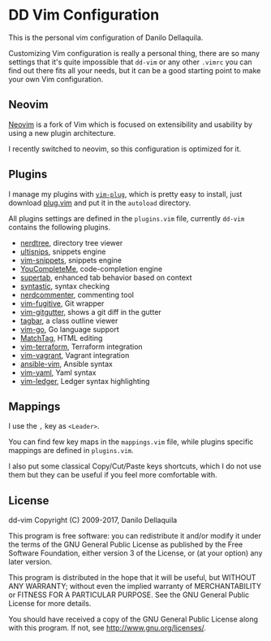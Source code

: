 # DD Vim Configuration


This is the personal vim configuration of Danilo Dellaquila.

Customizing Vim configuration is really a personal thing, there are
so many settings that it's quite impossible that `dd-vim` or any other
`.vimrc` you can find out there fits all your needs, but it can be
a good starting point to make your own Vim configuration.


## Neovim

[Neovim](https://neovim.io) is a fork of Vim which is focused on
extensibility and usability by using a new plugin architecture.

I recently switched to neovim, so this configuration is optimized for it.


## Plugins

I manage my plugins with
[`vim-plug`](https://github.com/junegunn/vim-plug), which is pretty easy
to install, just download
[plug.vim](https://raw.githubusercontent.com/junegunn/vim-plug/master/plug.vim)
and put it in the `autoload` directory.

All plugins settings are defined in the `plugins.vim` file, currently
`dd-vim` contains the following plugins.

* [nerdtree](https://github.com/scrooloose/nerdtree), directory tree viewer
* [ultisnips](https://github.com/SirVer/ultisnips), snippets engine
* [vim-snippets](https://github.com/honza/vim-snippets), snippets engine
* [YouCompleteMe](https://github.com/Valloric/YouCompleteMe), code-completion engine
* [supertab](https://github.com/ervandew/supertab), enhanced tab behavior based on context
* [syntastic](https://github.com/scrooloose/syntastic), syntax checking
* [nerdcommenter](https://github.com/scrooloose/nerdcommenter), commenting tool
* [vim-fugitive](https://github.com/tpope/vim-fugitive), Git wrapper
* [vim-gitgutter](https://github.com/airblade/vim-gitgutter), shows a git diff in the gutter
* [tagbar](https://github.com/majutsushi/tagbar), a class outline viewer
* [vim-go](https://github.com/fatih/vim-go), Go language support 
* [MatchTag](https://github.com/gregsexton/MatchTag'), HTML editing
* [vim-terraform](https://github.com/hashivim/vim-terraform), Terraform integration
* [vim-vagrant](https://github.com/hashivim/vim-vagrant), Vagrant integration
* [ansible-vim](https://github.com/pearofducks/ansible-vim), Ansible syntax
* [vim-yaml](https://github.com/stephpy/vim-yaml), Yaml syntax
* [vim-ledger](https://github.com/ledger/vim-ledger), Ledger syntax highlighting


## Mappings

I use the `,` key as `<Leader>`.

You can find few key maps in the `mappings.vim` file, while plugins
specific mappings are defined in `plugins.vim`.

I also put some classical Copy/Cut/Paste keys shortcuts, which I do not use them
but they can be useful if you feel more comfortable with.


## License

dd-vim Copyright (C) 2009-2017, Danilo Dellaquila

This program is free software: you can redistribute it and/or modify
it under the terms of the GNU General Public License as published by
the Free Software Foundation, either version 3 of the License, or
(at your option) any later version.

This program is distributed in the hope that it will be useful,
but WITHOUT ANY WARRANTY; without even the implied warranty of
MERCHANTABILITY or FITNESS FOR A PARTICULAR PURPOSE.  See the
GNU General Public License for more details.

You should have received a copy of the GNU General Public License
along with this program. If not, see <http://www.gnu.org/licenses/>.
